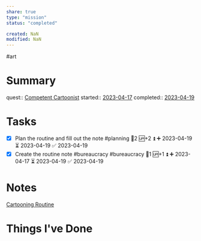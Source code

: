 ```yaml
---
share: true
type: "mission"
status: "completed"

created: NaN 
modified: NaN
---
```

 #art
# Summary
quest:: [Competent Cartoonist](./Competent%20Cartoonist.md)
started:: [2023-04-17](../../00%20-%20Life%20Management%20System/09%20-%20Daily%20Notes/2023-04-17.md)
completed:: [2023-04-19](../../00%20-%20Life%20Management%20System/09%20-%20Daily%20Notes/2023-04-19.md)
# Tasks
- [x] Plan the routine and fill out the note #planning 🥄2 🆙+2 ⏫ ➕ 2023-04-19 ⏳ 2023-04-19 ✅ 2023-04-19
- [x] Create the routine note #bureaucracy #bureaucracy 🥄1 🆙+1 ⏫ ➕ 2023-04-17 ⏳ 2023-04-19 ✅ 2023-04-19

# Notes
[Cartooning Routine](./Cartooning%20Routine.md)
# Things I've Done